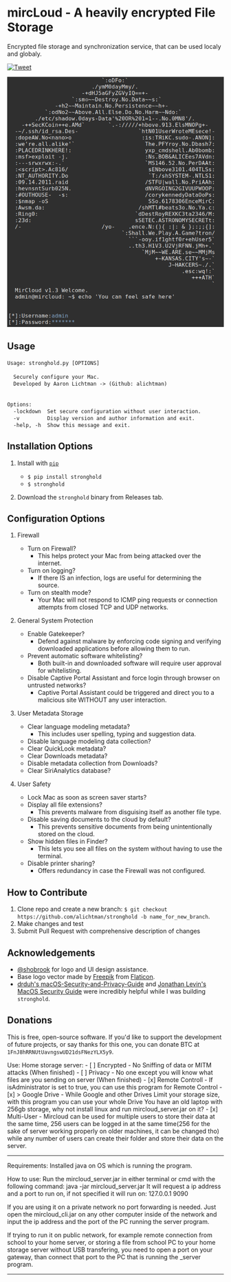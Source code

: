# mircLoud - A heavily encrypted File Storage 
Encrypted file storage and synchronization service, that can be used localy and globaly.

 [![Tweet](https://img.shields.io/twitter/url/http/shields.io.svg?style=social)](https://twitter.com/intent/tweet?text=Do%20you%20plan%20to%20make%20a%20home%20server%3F%20Look%20no%20further.%20Mircloud%20is%20the%20right%20tool%20for%20the%20job.&url=https://github.com/mirkonikic/mircloud&hashtags=tech,homelab)

![alt text](Untitled.png)
<!--<img src="https://cdn.discordapp.com/attachments/205245036084985857/481213000540225550/full_example.gif"  alt="Full Example"/>-->

**Usage**
---

```
Usage: stronghold.py [OPTIONS]

  Securely configure your Mac.
  Developed by Aaron Lichtman -> (Github: alichtman)


Options:
  -lockdown  Set secure configuration without user interaction.
  -v         Display version and author information and exit.
  -help, -h  Show this message and exit.
```

**Installation Options**
---

1. Install with [`pip`](https://pypi.org/project/stronghold/)
    + `$ pip install stronghold`
    + `$ stronghold`

2. Download the `stronghold` binary from Releases tab.


**Configuration Options**
---

1. Firewall

    + Turn on Firewall?
        - This helps protect your Mac from being attacked over the internet.
    + Turn on logging?
        - If there IS an infection, logs are useful for determining the source.
    + Turn on stealth mode?
        - Your Mac will not respond to ICMP ping requests or connection attempts from closed TCP and UDP networks.

2. General System Protection

    + Enable Gatekeeper?
    	- Defend against malware by enforcing code signing and verifying downloaded applications before allowing them to run.
    + Prevent automatic software whitelisting?
        - Both built-in and downloaded software will require user approval for whitelisting.
    + Disable Captive Portal Assistant and force login through browser on untrusted networks?
        - Captive Portal Assistant could be triggered and direct you to a malicious site WITHOUT any user interaction.

3. User Metadata Storage

    + Clear language modeling metadata?
        - This includes user spelling, typing and suggestion data.
    + Disable language modeling data collection?
    + Clear QuickLook metadata?
    + Clear Downloads metadata?
    + Disable metadata collection from Downloads?
    + Clear SiriAnalytics database?

4. User Safety

    + Lock Mac as soon as screen saver starts?
    + Display all file extensions?
    	- This prevents malware from disguising itself as another file type.
    + Disable saving documents to the cloud by default?
        - This prevents sensitive documents from being unintentionally stored on the cloud.
    + Show hidden files in Finder?
    	- This lets you see all files on the system without having to use the terminal.
    + Disable printer sharing?
        - Offers redundancy in case the Firewall was not configured.

**How to Contribute**
---

1. Clone repo and create a new branch: `$ git checkout https://github.com/alichtman/stronghold -b name_for_new_branch`.
2. Make changes and test
3. Submit Pull Request with comprehensive description of changes

**Acknowledgements**
---

+ [@shobrook](https://www.github.com/shobrook) for logo and UI design assistance.
+ Base logo vector made by [Freepik](https://www.freepik.com/) from [Flaticon](www.flaticon.com).
+ [drduh's macOS-Security-and-Privacy-Guide](https://github.com/drduh/macOS-Security-and-Privacy-Guide) and [Jonathan Levin's MacOS Security Guide](http://newosxbook.com/files/moxii3/AppendixA.pdf) were incredibly helpful while I was building `stronghold`.

**Donations**
---

This is free, open-source software. If you'd like to support the development of future projects, or say thanks for this one, you can donate BTC at `1FnJ8hRRNUtUavngswUD21dsFNezYLX5y9`.

Use:
  Home storage server:
    - [ ] Encrypted       - No Sniffing of data or MITM attacks (When finished)
    - [ ] Privacy         - No one except you will know what files are you sending on server (When finished)
    - [x] Remote Controll - If isAdministrator is set to true, you can use this program for Remote Control
    - [x] > Google Drive  - While Google and other Drives Limit your storage size, with this program you can use your whole Drive
                          You have an old laptop with 256gb storage, why not install linux and run mircloud_server.jar on it?
    - [x] Multi-User      - Mircloud can be used for multiple users to store their data at the same time, 256 users can be logged in 
                          at the same time(256 for the sake of server working properly on older machines, it can be changed tho)
                          while any number of users can create their folder and store their data on the server.
  


________________________________________________________________________________________
Requirements:
  Installed java on OS which is running the program.

How to use:
  Run the mircloud_server.jar in either terminal or cmd with the following command:
    java -jar mircloud_server.jar
  It will request a ip address and a port to run on, if not specified it will run on:
    127.0.0.1 9090
  
  If you are using it on a private network no port forwarding is needed.
  Just open the mircloud_cli.jar on any other computer inside of the network and input
    the ip address and the port of the PC running the server program.
    
  If trying to run it on public network, for example remote connection from school to your
    home server, or storing a file from school PC to your home storage server without USB
    transfering, you need to open a port on your gateway, than connect that port to the PC
    that is running the _server program.
________________________________________________________________________________________

